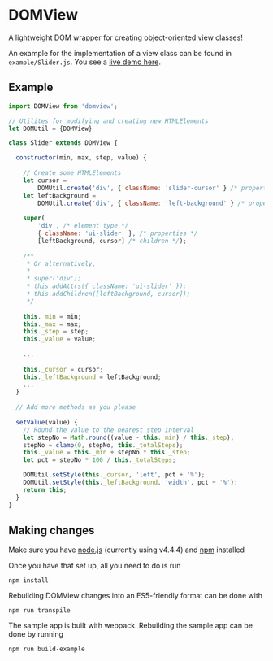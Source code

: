 # DOMView

A lightweight DOM wrapper for creating object-oriented view classes!

An example for the implementation of a view class can be found in `example/Slider.js`. You see a [live demo here](http://htmlpreview.github.io/?https://github.com/ydxia/domview/blob/master/example/static/index.html).

## Example

```javascript
import DOMView from 'domview';

// Utilites for modifying and creating new HTMLElements
let DOMUtil = {DOMView}

class Slider extends DOMView {

  constructor(min, max, step, value) {
    
    // Create some HTMLElements
    let cursor =
        DOMUtil.create('div', { className: 'slider-cursor' } /* properties */);
    let leftBackground =
        DOMUtil.create('div', { className: 'left-background' } /* properties */);
    
    super(
        'div', /* element type */ 
        { className: 'ui-slider' }, /* properties */ 
        [leftBackground, cursor] /* children */);
 
    /**
     * Or alternatively,
     *
     * super('div');
     * this.addAttrs({ className: 'ui-slider' });
     * this.addChildren([leftBackground, cursor]);
     */
 
    this._min = min;
    this._max = max;
    this._step = step;
    this._value = value;
    
    ...
 
    this._cursor = cursor;
    this._leftBackground = leftBackground;
    ...
  }
  
  // Add more methods as you please
  
  setValue(value) {
    // Round the value to the nearest step interval
    let stepNo = Math.round((value - this._min) / this._step);
    stepNo = clamp(0, stepNo, this._totalSteps);
    this._value = this._min + stepNo * this._step;
    let pct = stepNo * 100 / this._totalSteps;

    DOMUtil.setStyle(this._cursor, 'left', pct + '%');
    DOMUtil.setStyle(this._leftBackground, 'width', pct + '%');
    return this;
  }
}       

```

## Making changes
Make sure you have [node.js](https://nodejs.org/en/download/) (currently using v4.4.4) and [npm](https://www.npmjs.com/) installed

Once you have that set up, all you need to do is run

```
npm install
```

Rebuilding DOMView changes into an ES5-friendly format can be done with

```
npm run transpile
```

The sample app is built with webpack. Rebuilding the sample app can be done by running
```
npm run build-example
```
